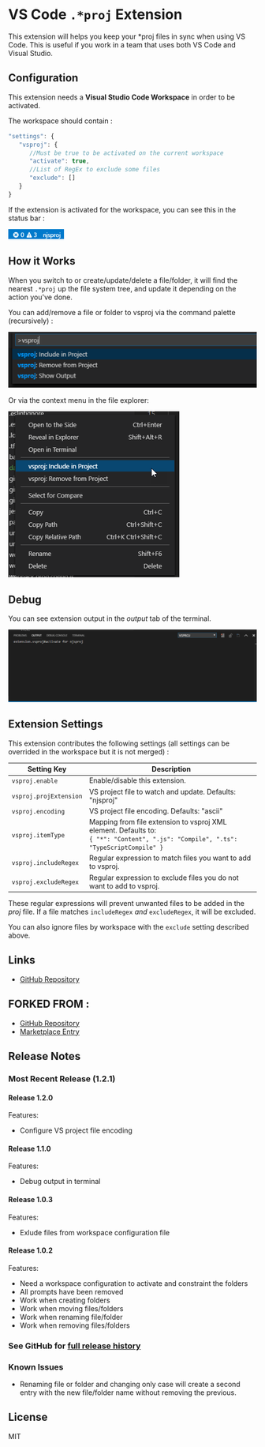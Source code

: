 # VS Code `.*proj` Extension

This extension will helps you keep your *proj files in sync when using VS Code.
This is useful if you work in a team that uses both VS Code and Visual Studio.

## Configuration

This extension needs a __Visual Studio Code Workspace__ in order to be activated.

The workspace should contain :

```javascript
"settings": {
   "vsproj": {
      //Must be true to be activated on the current workspace
      "activate": true,
      //List of RegEx to exclude some files
      "exclude": []
   }
}
```

If the extension is activated for the workspace, you can see this in the status bar :

![Status Bar](https://github.com/jRichardeau/vscode-vsproj/raw/master/img/demo-status-bar.png "Status Bar")

## How it Works

When you switch to or create/update/delete a file/folder, it will find the nearest  `.*proj` up the file system tree, and update it depending on the action you've done.

You can add/remove a file or folder to vsproj via the command palette (recursively) :

![Command Palette](https://github.com/jRichardeau/vscode-vsproj/raw/master/img/demo-command.png "Command Palette")

Or via the context menu in the file explorer:

![Context Menu](https://github.com/jRichardeau/vscode-vsproj/raw/master/img/demo-context-menu.png "Context Menu")

## Debug

You can see extension output in the _output_ tab of the terminal.

![Output](https://github.com/jRichardeau/vscode-vsproj/raw/master/img/demo-output.png "Output")

## Extension Settings

This extension contributes the following settings (all settings can be overrided in the workspace but it is not merged) :

| **Setting Key**         | **Description**
|-------------------------|-----------------
| `vsproj.enable`         | Enable/disable this extension.
| `vsproj.projExtension`  | VS project file to watch and update. Defaults: "njsproj"
| `vsproj.encoding`       | VS project file encoding. Defaults: "ascii"
| `vsproj.itemType`       | Mapping from file extension to vsproj XML element. Defaults to: <br/> `{ "*": "Content", ".js": "Compile", ".ts": "TypeScriptCompile" }`
| `vsproj.includeRegex`   | Regular expression to match files you want to add to vsproj.
| `vsproj.excludeRegex`   | Regular expression to exclude files you do not want to add to vsproj.


These regular expressions will prevent unwanted files to be added in the _proj_ file. If a file matches `includeRegex` *and* `excludeRegex`, it will be excluded.

You can also ignore files by workspace with the `exclude` setting described above.

## Links

* [GitHub Repository](https://github.com/jRichardeau/vscode-vsproj)

## FORKED FROM :

* [GitHub Repository](https://github.com/azz/vscode-csproj)
* [Marketplace Entry](https://marketplace.visualstudio.com/items?itemName=lucasazzola.vscode-csproj)


## Release Notes

### Most Recent Release (1.2.1)

#### Release 1.2.0

Features:

* Configure VS project file encoding

#### Release 1.1.0

Features:

* Debug output in terminal

#### Release 1.0.3

Features:

* Exlude files from workspace configuration file

#### Release 1.0.2

Features:

* Need a workspace configuration to activate and constraint the folders
* All prompts have been removed
* Work when creating folders
* Work when moving files/folders
* Work when renaming file/folder
* Work when removing files/folders

### See GitHub for [full release history](https://github.com/jRichardeau/vscode-vsproj/releases)

### Known Issues

* Renaming file or folder and changing only case will create a second entry with the new file/folder name without removing the previous.

## License

MIT
